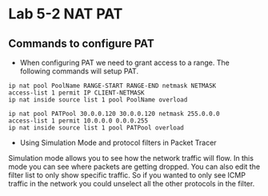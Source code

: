 # Lab 5-2 NAT PAT

## Commands to configure PAT 

* When configuring PAT we need to grant access to a range. The following commands will setup PAT.

```
ip nat pool PoolName RANGE-START RANGE-END netmask NETMASK
access-list 1 permit IP CLIENT-NETMASK
ip nat inside source list 1 pool PoolName overload

ip nat pool PATPool 30.0.0.120 30.0.0.120 netmask 255.0.0.0
access-list 1 permit 10.0.0.0 0.0.0.255
ip nat inside source list 1 pool PATPool overload
```

* Using Simulation Mode and protocol filters in Packet Tracer

Simulation mode allows you to see how the network traffic will flow. In this mode you can see where packets are getting dropped. You can also edit the filter list to only show specific traffic. So if you wanted to only see ICMP traffic in the network you could unselect all the other protocols in the filter.